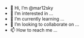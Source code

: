 - 👋 Hi, I’m @mar12sky
- 👀 I’m interested in ...
- 🌱 I’m currently learning ...
- 💞️ I’m looking to collaborate on ...
- 📫 How to reach me ...

<!---
mar12sky/mar12sky is a ✨ special ✨ repository because its `README.md` (this file) appears on your GitHub profile.
You can click the Preview link to take a look at your changes.
--->
